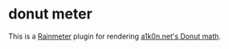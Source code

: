 donut meter
======

This is a [Rainmeter](https://www.rainmeter.net/) plugin for rendering [a1k0n.net's Donut math](https://www.a1k0n.net/2011/07/20/donut-math.html).